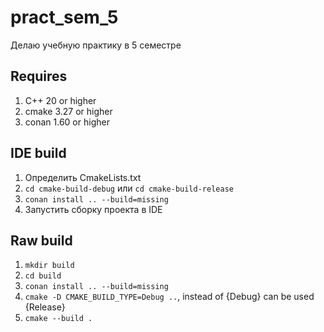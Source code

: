 # pract_sem_5
Делаю учебную практику в 5 семестре

## Requires
1. C++ 20 or higher
2. cmake 3.27 or higher
3. conan 1.60 or higher

## IDE build
1. Определить CmakeLists.txt
2. `cd cmake-build-debug` или `cd cmake-build-release`
3. `conan install .. --build=missing`
4. Запустить сборку проекта в IDE

## Raw build
1. `mkdir build`
2. `cd build`
3. `conan install .. --build=missing`
4. `cmake -D CMAKE_BUILD_TYPE=Debug ..`, instead of {Debug} can be used {Release}
5. `cmake --build .`
